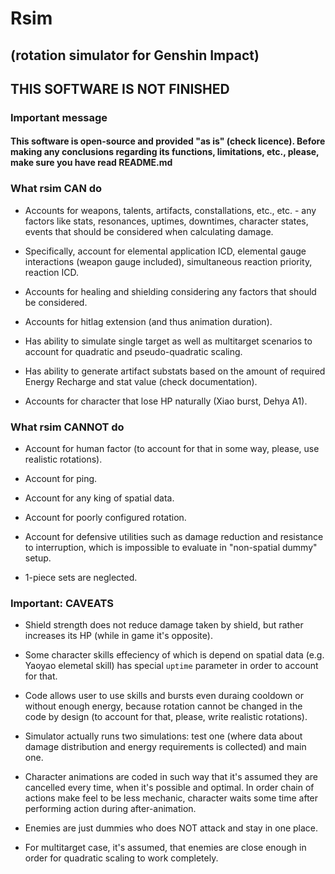 # Rsim

## (rotation simulator for Genshin Impact)

## THIS SOFTWARE IS NOT FINISHED

### Important message

#### This software is open-source and provided "as is" (check licence). Before making any conclusions regarding its functions, limitations, etc., please, make sure you have read README.md

### What rsim CAN do

- Accounts for weapons, talents, artifacts, constallations, etc., etc. - any factors like stats, resonances, uptimes, downtimes, character states, events that should be considered when calculating damage.

- Specifically, account for elemental application ICD, elemental gauge interactions (weapon gauge included), simultaneous reaction priority, reaction ICD.

- Accounts for healing and shielding considering any factors that should be considered.

- Accounts for hitlag extension (and thus animation duration).

- Has ability to simulate single target as well as multitarget scenarios to account for quadratic and pseudo-quadratic scaling.

- Has ability to generate artifact substats based on the amount of required Energy Recharge and stat value (check documentation).

- Accounts for character that lose HP naturally (Xiao burst, Dehya A1).

### What rsim CANNOT do

- Account for human factor (to account for that in some way, please, use realistic rotations).

- Account for ping.

- Account for any king of spatial data.

- Account for poorly configured rotation.

- Account for defensive utilities such as damage reduction and resistance to interruption, which is impossible to evaluate in "non-spatial dummy" setup.

- 1-piece sets are neglected.

### Important: CAVEATS

- Shield strength does not reduce damage taken by shield, but rather increases its HP (while in game it's opposite).

- Some character skills effeciency of which is depend on spatial data (e.g. Yaoyao elemetal skill) has special `uptime` parameter in order to account for that.

- Code allows user to use skills and bursts even duraing cooldown or without enough energy, because rotation cannot be changed in the code by design (to account for that, please, write realistic rotations).

- Simulator actually runs two simulations: test one (where data about damage distribution and energy requirements is collected) and main one.

- Character animations are coded in such way that it's assumed they are cancelled every time, when it's possible and optimal. In order chain of actions make feel to be less mechanic, character waits some time after performing action during after-animation.

- Enemies are just dummies who does NOT attack and stay in one place.

- For multitarget case, it's assumed, that enemies are close enough in order for quadratic scaling to work completely.
